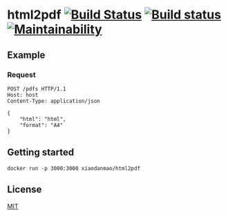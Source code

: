 # html2pdf [![Build Status](https://travis-ci.org/Frederick-S/html2pdf.svg?branch=master)](https://travis-ci.org/Frederick-S/html2pdf) [![Build status](https://ci.appveyor.com/api/projects/status/91sq693rev5u7cn5/branch/master?svg=true)](https://ci.appveyor.com/project/Frederick-S/html2pdf/branch/master) [![Maintainability](https://api.codeclimate.com/v1/badges/b9451bfc5cdafca7d216/maintainability)](https://codeclimate.com/github/Frederick-S/html2pdf/maintainability)

## Example
### Request
```http
POST /pdfs HTTP/1.1
Host: host
Content-Type: application/json

{
	"html": "html",
	"format": "A4"
}
```

## Getting started
```
docker run -p 3000:3000 xiaodanmao/html2pdf
```

## License
[MIT](LICENSE)
